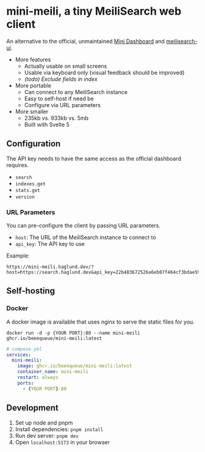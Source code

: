 # mini-meili, a tiny MeiliSearch web client

An alternative to the official, unmaintained [Mini Dashboard](https://github.com/meilisearch/mini-dashboard) and [meilisearch-ui](https://github.com/riccox/meilisearch-ui).

- More features
  - Actually usable on small screens
  - Usable via keyboard only (visual feedback should be improved)
  - _(todo) Exclude fields in index_
- More portable
  - Can connect to any MeiliSearch instance
  - Easy to self-host if need be
  - Configure via URL parameters
- More smaller
  - 235kb vs. 933kb vs. 5mb
  - Built with Svelte 5

## Configuration

The API key needs to have the same access as the official dashboard requires.

- `search`
- `indexes.get`
- `stats.get`
- `version`

### URL Parameters

You can pre-configure the client by passing URL parameters.

- `host`: The URL of the MeiliSearch instance to connect to
- `api_key`: The API key to use

Example:

```url
https://mini-meili.haglund.dev/?host=https://search.haglund.dev&api_key=22b483672526a6eb07f464cf3bdae5924ff25d031b7d69968eb5babccbbd9c79
```

## Self-hosting

### Docker

A docker image is available that uses nginx to serve the static files for you.

```command
docker run -d -p {YOUR PORT}:80 --name mini-meili ghcr.io/beeequeue/mini-meili:latest
```

```yaml
# compose.yml
services:
  mini-meili:
    image: ghcr.io/beeequeue/mini-meili:latest
    container_name: mini-meili
    restart: always
    ports:
      - {YOUR PORT}:80
```

## Development

1. Set up node and pnpm
1. Install dependencies: `pnpm install`
1. Run dev server: `pnpm dev`
1. Open `localhost:5173` in your browser
